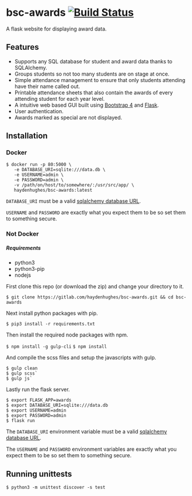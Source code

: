 # bsc-awards [![Build Status](https://travis-ci.org/haydenhughes/bsc-awards.svg?branch=master)](https://travis-ci.org/haydenhughes/bsc-awards)
A flask website for displaying award data.


## Features
* Supports any SQL database for student and award data thanks to SQLAlchemy.
* Groups students so not too many students are on stage at once.
* Simple attendance management to ensure that only students attending have their name called out.
* Printable attendance sheets that also contain the awards of every attending student for each year level.
* A intuitive web based GUI built using [Bootstrap 4](getbootstrap.com) and [Flask](http://flask.pocoo.org/).
* User authentication.
* Awards marked as special are not displayed.


## Installation

### Docker

```
$ docker run -p 80:5000 \
   -e DATABASE_URI=sqlite:///data.db \
   -e USERNAME=admin \
   -e PASSWORD=admin \
   -v /path/on/host/to/somewhere/:/usr/src/app/ \
   haydenhughes/bsc-awards:latest
```

`DATABASE_URI` must be a valid [sqlalchemy database URL](http://docs.sqlalchemy.org/en/latest/core/engines.html).

`USERNAME` and `PASSWORD` are exactly what you expect them to be so set them to something secure.

### Not Docker

##### Requirements

*  python3
*  python3-pip
*  nodejs


First clone this repo (or download the zip) and change your directory to it.

`$ git clone https://gitlab.com/haydenhughes/bsc-awards.git && cd bsc-awards`

Next install python packages with pip.

`$ pip3 install -r requirements.txt`

Then install the required node packages with npm.

`$ npm install -g gulp-cli`
`$ npm install`

And compile the scss files and setup the javascripts with gulp.

```
$ gulp clean
$ gulp scss`
$ gulp js`
```

Lastly run the flask server.

```
$ export FLASK_APP=awards
$ export DATABASE_URI=sqlite:///data.db
$ export USERNAME=admin
$ export PASSWORD=admin
$ flask run
```

The `DATABASE_URI` environment variable must be a valid [sqlalchemy database URL](http://docs.sqlalchemy.org/en/latest/core/engines.html).

The `USERNAME` and `PASSWORD` environment variables are exactly what you expect them to be so set them to something secure.


## Running unittests

`$ python3 -m unittest discover -s test`
